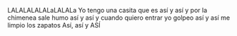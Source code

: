 LALALALALALaLALALa
Yo tengo una casita que es así y así
y por la chimenea sale humo así y así
y cuando quiero entrar
yo golpeo así y así
me limpio los zapatos
Así, así y ASÍ

